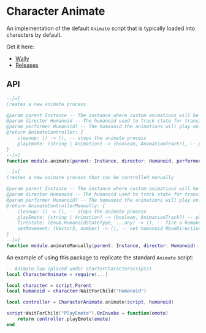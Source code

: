 # Character Animate
An implementation of the default `Animate` script that is typically loaded into characters by default.

Get it here:

* [Wally](https://wally.run/package/egomoose/character-animate)
* [Releases](https://github.com/EgoMoose/character-animate/releases)

## API

```Lua
--[=[
Creates a new animate process

@param parent Instance -- The instance where custom animations will be loaded from
@param director Humanoid -- The humanoid used to track state for transitioning animations
@param performer Humanoid? -- The humanoid the animations will play on. Defaults to `director` if nil
@return AnimateController: {
	cleanup: () -> (), -- stops the animate process
	playEmote: (string | Animation) -> (boolean, AnimationTrack?), -- play an emote either by string name or animation instance
}
--]=]
function module.animate(parent: Instance, director: Humanoid, performer: Humanoid?): AnimateController

--[=[
Creates a new animate process that can be controlled manually

@param parent Instance -- The instance where custom animations will be loaded from
@param director Humanoid -- The humanoid used to track state for transitioning animations
@param performer Humanoid? -- The humanoid the animations will play on. Defaults to `director` if nil
@return AnimateControllerManually: {
	cleanup: () -> (), -- stops the animate process
	playEmote: (string | Animation) -> (boolean, AnimationTrack?) -- play an emote either by string name or animation instance
	fireState: (Enum.HumanoidStateType, ...any) -> (), -- fire a humanoid state for a reactive animation
	setMovement: (Vector3, number) -> (), -- set humanoid MoveDirection and WalkSpeed properties for animation calculation
}
--]=]
function module.animateManually(parent: Instance, director: Humanoid): AnimateControllerManually
```

An example of using this package to replicate the standard `Animate` script:

```Lua
-- Animate.lua (placed under StarterCharacterScripts)
local CharacterAnimate = require(...)

local character = script.Parent
local humanoid = character:WaitForChild("Humanoid")

local controller = CharacterAnimate.animate(script, humanoid)

script:WaitForChild("PlayEmote").OnInvoke = function(emote)
	return controller.playEmote(emote)
end
```